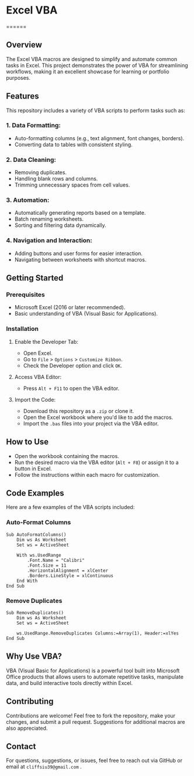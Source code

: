 # Excel VBA
======

## Overview
The Excel VBA macros are designed to simplify and automate common tasks in Excel. 
This project demonstrates the power of VBA for streamlining workflows, making it an excellent showcase for learning or portfolio purposes.

## Features
This repository includes a variety of VBA scripts to perform tasks such as:

### 1. Data Formatting:   
   * Auto-formatting columns (e.g., text alignment, font changes, borders).
   * Converting data to tables with consistent styling.

### 2. Data Cleaning:
   * Removing duplicates.
   * Handling blank rows and columns.
   * Trimming unnecessary spaces from cell values.

### 3. Automation:
   * Automatically generating reports based on a template.
   * Batch renaming worksheets.
   * Sorting and filtering data dynamically.

### 4. Navigation and Interaction:
   * Adding buttons and user forms for easier interaction.
   * Navigating between worksheets with shortcut macros.

## Getting Started
### Prerequisites
   * Microsoft Excel (2016 or later recommended).
   * Basic understanding of VBA (Visual Basic for Applications).

### Installation
1. Enable the Developer Tab:
   * Open Excel.
   * Go to `File` > `Options` > `Customize Ribbon`.
   * Check the Developer option and click `OK`.

2. Access VBA Editor:
   * Press `Alt + F11` to open the VBA editor.

3. Import the Code:
   * Download this repository as a `.zip` or clone it.
   * Open the Excel workbook where you'd like to add the macros.
   * Import the `.bas` files into your project via the VBA editor.

## How to Use
   * Open the workbook containing the macros.
   * Run the desired macro via the VBA editor (`Alt + F8`) or assign it to a button in Excel.
   * Follow the instructions within each macro for customization.


## Code Examples
Here are a few examples of the VBA scripts included:


### Auto-Format Columns

```vbnet
Sub AutoFormatColumns()
    Dim ws As Worksheet
    Set ws = ActiveSheet
    
    With ws.UsedRange
        .Font.Name = "Calibri"
        .Font.Size = 11
        .HorizontalAlignment = xlCenter
        .Borders.LineStyle = xlContinuous
    End With
End Sub
```

### Remove Duplicates

```vbnet
Sub RemoveDuplicates()
    Dim ws As Worksheet
    Set ws = ActiveSheet
    
    ws.UsedRange.RemoveDuplicates Columns:=Array(1), Header:=xlYes
End Sub
```

## Why Use VBA?
VBA (Visual Basic for Applications) is a powerful tool built into Microsoft Office products that allows users to automate repetitive tasks, manipulate data, and build interactive tools directly within Excel.


## Contributing
Contributions are welcome! Feel free to fork the repository, make your changes, and submit a pull request. Suggestions for additional macros are also appreciated.

## Contact
For questions, suggestions, or issues, feel free to reach out via GitHub or email at `cliffsiu39@gmail.com` .
